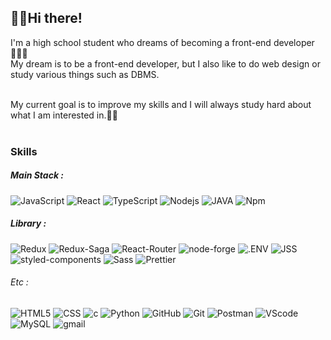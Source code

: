 ## 🖐🏻Hi there!

I'm a high school student who dreams of becoming a front-end developer👨🏻‍🎓  <br>
My dream is to be a front-end developer, but I also like to do web design or study various things such as DBMS. <br><br>

My current goal is to improve my skills and I will always study hard about what I am interested in.✍🏻
<br>
<br>

### Skills

##### Main Stack :

![JavaScript](https://img.shields.io/badge/JavaScript-F7DF1E?style=for-the-badge&logo=JavaScript&logoColor=white)
![React](https://img.shields.io/badge/React-61DAFB?style=for-the-badge&logo=React&logoColor=white)
![TypeScript](https://img.shields.io/badge/TypeScript-3178C6?style=for-the-badge&logo=TypeScript&logoColor=white)
![Nodejs](https://img.shields.io/badge/Nodejs-339933?style=for-the-badge&logo=Node.js&logoColor=white)
![JAVA](https://img.shields.io/badge/JAVA-007396?style=for-the-badge&logo=Java&logoColor=white)
![Npm](https://img.shields.io/badge/Npm-CB3837?style=for-the-badge&logo=npm&logoColor=white)

##### Library :

![Redux](https://img.shields.io/badge/Redux-764ABC?style=flat-square&logo=Redux&logoColor=white)
![Redux-Saga](https://img.shields.io/badge/Redux_Saga-999999?style=flat-square&logo=Redux-Saga&logoColor=white)
![React-Router](https://img.shields.io/badge/React_Router-CA4245?style=flat-square&logo=React-Router&logoColor=white)
![node-forge](https://img.shields.io/badge/node_forge-A52?style=flat-square)
![.ENV](https://img.shields.io/badge/.ENV-ECD53F?style=flat-square&logo=.ENV&logoColor=white)
![JSS](https://img.shields.io/badge/JSS-F7DF1E?style=flat-square&logo=JSS&logoColor=white)
![styled-components](https://img.shields.io/badge/styled_components-DB7093?style=flat-square&logo=styled-components&logoColor=white)
![Sass](https://img.shields.io/badge/Sass-CC6699?style=flat-square&logo=Sass&logoColor=white)
![Prettier](https://img.shields.io/badge/Prettier-F7B93E?style=flat-square&logo=Prettier&logoColor=white)

###### Etc  :

![HTML5](https://img.shields.io/badge/HTML5-E34F26?style=flat-square&logo=HTML5&logoColor=white)
![CSS](https://img.shields.io/badge/CSS-1572B6?style=flat-square&logo=CSS3&logoColor=white)
![c](https://img.shields.io/badge/c-A8B9CC?style=flat-square&logo=c&logoColor=white)
![Python](https://img.shields.io/badge/Python-3776AB?style=flat-square&logo=Python&logoColor=white)
![GitHub](https://img.shields.io/badge/GitHub-181717?style=flat-square&logo=GitHub&logoColor=white)
![Git](https://img.shields.io/badge/Git-F05032?style=flat-square&logo=Git&logoColor=white)
![Postman](https://img.shields.io/badge/Postman-FF6C37?style=flat-square&logo=Postman&logoColor=white)
![VScode](https://img.shields.io/badge/VScode-007ACC?style=flat-square&logo=Visual-Studio-Code&logoColor=white)
![MySQL](https://img.shields.io/badge/MySQL-4479A1?style=flat-square&logo=MySQL&logoColor=white)
![gmail](https://img.shields.io/badge/iyeonggyu0@gmail.com-EA4335?style=social&logo=gmail)


<br><br>
